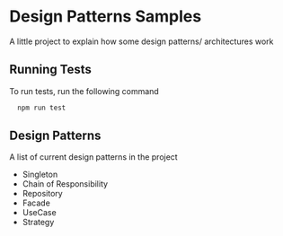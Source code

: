 
# Design Patterns Samples

A little project to explain how some design patterns/ architectures work


## Running Tests

To run tests, run the following command

```bash
  npm run test
```


## Design Patterns
A list of current design patterns in the project

- Singleton
- Chain of Responsibility
- Repository
- Facade
- UseCase
- Strategy
